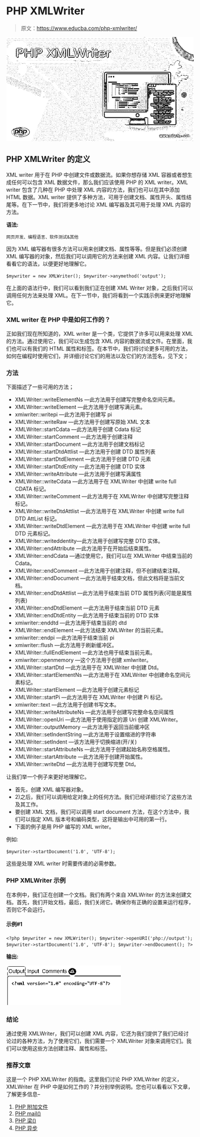 # PHP XMLWriter

> 原文：<https://www.educba.com/php-xmlwriter/>

![PHP XMLWriter](img/00ff1ae8626f96c98c243413e2d42583.png)



## PHP XMLWriter 的定义

XML writer 用于在 PHP 中创建文件或数据流。如果你想存储 XML 容器或者想生成任何可以包含 XML 数据文件，那么我们应该使用 PHP 的 XML writer。XML writer 包含了几种在 PHP 中处理 XML 内容的方法，我们也可以在其中添加 HTML 数据。XML writer 提供了多种方法，可用于创建文档、属性开头、属性结尾等。在下一节中，我们将更多地讨论 XML 编写器及其可用于处理 XML 内容的方法。

**语法:**

<small>网页开发、编程语言、软件测试&其他</small>

因为 XML 编写器有很多方法可以用来创建文档、属性等等。但是我们必须创建 XML 编写器的对象，然后我们可以调用它的方法来创建 XML 内容。让我们详细看看它的语法，以便更好地理解它。

`$mywriter = new XMLWriter();
$mywriter->anymethod('output');`

在上面的语法行中，我们可以看到我们正在创建 XML Writer 对象，之后我们可以调用任何方法来处理 XML。在下一节中，我们将看到一个实践示例来更好地理解它。

### XML writer 在 PHP 中是如何工作的？

正如我们现在所知道的，XML writer 是一个类，它提供了许多可以用来处理 XML 的方法。通过使用它，我们可以生成包含 XML 内容的数据流或文件。在里面，我们也可以有我们的 HTML 属性和标签。在本节中，我们将讨论更多可用的方法，如何在编程时使用它们，并详细讨论它们的用法以及它们的方法签名，见下文；

### 方法

下面描述了一些可用的方法；

*   XMLWriter::writeElementNs —此方法用于创建写完整命名空间元素。
*   XMLWriter::writeElement —此方法用于创建写满元素。
*   xmiwriter::writepi —此方法用于创建写 pi
*   XMLWriter::writeRaw —此方法用于创建写原始 XML 文本
*   XMLWriter::startCdata —此方法用于创建 Cdata 标记
*   XMLWriter::startComment —此方法用于创建注释
*   XMLWriter::startDocument —此方法用于创建文档标记
*   XMLWriter::startDtdAttlist —此方法用于创建 DTD 属性列表
*   XMLWriter::startDtdElement —此方法用于创建 DTD 元素
*   XMLWriter::startDtdEntity —此方法用于创建 DTD 实体
*   XMLWriter::writeAttribute —此方法用于创建写满属性
*   XMLWriter::writeCdata —此方法用于在 XMLWriter 中创建 write full CDATA 标记。
*   XMLWriter::writeComment —此方法用于在 XMLWriter 中创建写完整注释标记。
*   XMLWriter::writeDtdAttlist —此方法用于在 XMLWriter 中创建 write full DTD AttList 标记。
*   XMLWriter::writeDtdElement —此方法用于在 XMLWriter 中创建 write full DTD 元素标记。
*   XMLWriter::writeddentity—此方法用于创建写完整 DTD 实体。
*   XMLWriter::endAttribute —此方法用于在开始后结束属性。
*   XMLWriter::endCdata —通过使用它，我们可以在 XMLWriter 中结束当前的 Cdata。
*   XMLWriter::endComment —此方法用于创建注释，但不创建结束注释。
*   XMLWriter::endDocument —此方法用于结束文档，但此文档将是当前文档。
*   XMLWriter::endDtdAttlist —此方法用于结束当前 DTD 属性列表(可能是属性列表)
*   XMLWriter::endDtdElement —此方法用于结束当前 DTD 元素
*   XMLWriter::endDtdEntity —此方法用于结束当前的 DTD 实体
*   xmiwriter::enddtd —此方法用于结束当前的 dtd
*   XMLWriter::endElement —此方法结束 XMLWriter 的当前元素。
*   xmiwriter::endpi —此方法用于结束当前 pi
*   xmiwriter::flush —此方法用于刷新缓冲区。
*   XMLWriter::fullEndElement —此方法也用于结束当前元素。
*   xmiwriter::openmemory —这个方法用于创建 xmlwriter。
*   XMLWriter::startDtd —此方法用于在 XMLWriter 中创建 Dtd。
*   XMLWriter::startElementNs —此方法用于在 XMLWriter 中创建命名空间元素标记。
*   XMLWriter::startElement —此方法用于创建元素标记
*   XMLWriter::startPi —此方法用于在 XMLWriter 中创建 Pi 标记。
*   xmiwriter::text —此方法用于创建书写文本。
*   XMLWriter::writeAttributeNs —此方法用于创建写完整命名空间属性
*   XMLWriter::openUri —此方法用于使用指定的源 Uri 创建 XMLWriter。
*   XMLWriter::outputMemory —此方法用于返回当前缓冲区
*   XMLWriter::setIndentString —此方法用于设置缩进的字符串
*   XMLWriter::setIndent —该方法用于切换缩进(开/关)
*   XMLWriter::startAttributeNs —此方法用于创建起始名称空格属性。
*   XMLWriter::startAttribute —此方法用于创建开始属性。
*   XMLWriter::writeDtd —此方法用于创建写完整 Dtd。

让我们举一个例子来更好地理解它。

*   首先，创建 XML 编写器对象。
*   2)之后，我们可以调用给定对象上的任何方法。我们已经详细讨论了这些方法及其工作。
*   要创建 XML 文档，我们可以调用 start document 方法，在这个方法中，我们可以指定 XML 版本号和编码类型，这将是输出中可用的第一行。
*   下面的例子是用 PHP 编写的 XML writer。

例如:

`$mywriter->startDocument('1.0', 'UTF-8');`

这些是处理 XML writer 时需要传递的必需参数。

### PHP XMLWriter 示例

在本例中，我们正在创建一个文档。我们有两个来自 XMLWriter 的方法来创建文档。首先，我们开始文档，最后，我们关闭它。确保你有正确的设置来运行程序，否则它不会运行。

#### 示例#1

`<?php
$mywriter = new XMLWriter();
$mywriter->openURI('php://output');
$mywriter->startDocument('1.0', 'UTF-8');
$mywriter->endDocument();
?>`

**输出:**

![PHP XMLWriter](img/7d864349289d70fb60a527241b6f7f54.png)



### 结论

通过使用 XMLWriter，我们可以创建 XML 内容，它还为我们提供了我们已经讨论过的各种方法，为了使用它们，我们需要一个 XMLWriter 对象来调用它们。我们可以使用这些方法创建注释、属性和标签。

### 推荐文章

这是一个 PHP XMLWriter 的指南。这里我们讨论 PHP XMLWriter 的定义，XMLWriter 在 PHP 中是如何工作的？并分别举例说明。您也可以看看以下文章，了解更多信息–

1.  [PHP 附加文件](https://www.educba.com/php-append-file/)
2.  [PHP mail()](https://www.educba.com/php-mail/)
3.  [PHP 梁()](https://www.educba.com/php-strlen/)
4.  [PHP 异步](https://www.educba.com/php-async/)





